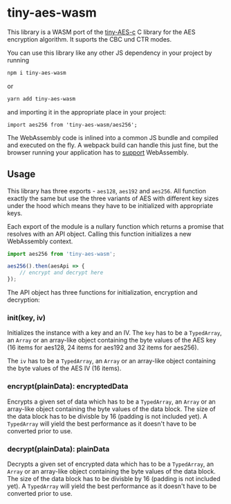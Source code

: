 # tiny-aes-wasm

This library is a WASM port of the [tiny-AES-c](https://github.com/kokke/tiny-AES-c) C library
for the AES encryption algorithm. It suports the CBC und CTR modes.

You can use this library like any other JS dependency in your project by running
```sh
npm i tiny-aes-wasm
```
or
```sh
yarn add tiny-aes-wasm
```

and importing it in the appropriate place in your project:
```
import aes256 from 'tiny-aes-wasm/aes256';
```

The WebAssembly code is inlined into a common JS bundle and compiled and executed on the fly.
A webpack build can handle this just fine, but the browser running your application has to [support](https://caniuse.com/#feat=wasm)
WebAssembly.

## Usage

This library has three exports - `aes128`, `aes192` and `aes256`.
All function exactly the same but use the three variants of AES with different key sizes under the hood which means
they have to be initialized with appropriate keys.

Each export of the module is a nullary function which returns a promise that resolves with an API object.
Calling this function initializes a new WebAssembly context.

```js
import aes256 from 'tiny-aes-wasm';

aes256().then(aesApi => {
    // encrypt and decrypt here
});
```

The API object has three functions for initialization, encryption and decryption:

### init(key, iv)

Initializes the instance with a key and an IV. The `key` has to be a `TypedArray`, an `Array` or an array-like object
containing the byte values of the AES key (16 items for aes128, 24 items for aes192 and 32 items for aes256).

The `iv` has to be a `TypedArray`, an `Array` or an array-like object containing the byte values of the AES IV (16 items).

### encrypt(plainData): encryptedData

Encrypts a given set of data which has to be a `TypedArray`, an `Array` or an array-like object containing the byte values
of the data block. The size of the data block has to be divisble by 16 (padding is not included yet).
A `TypedArray` will yield the best performance as it doesn't have to be converted prior to use.

### decrypt(plainData): plainData

Decrypts a given set of encrypted data which has to be a `TypedArray`, an `Array` or an array-like object containing the byte values
of the data block. The size of the data block has to be divisble by 16 (padding is not included yet).
A `TypedArray` will yield the best performance as it doesn't have to be converted prior to use.